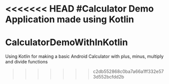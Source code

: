 <<<<<<< HEAD
#Calculator Demo Application made using Kotlin
=======
# CalculatorDemoWithInKotlin
Using Kotlin for making a basic Android Calculator with plus, minus, multiply and divide functions
>>>>>>> c2db552868c0ba7a66a1ff332e573d552bcfdd2b
